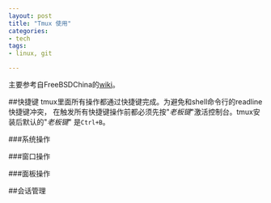 ```yaml
---
layout: post
title: "Tmux 使用"
categories:
- tech
tags:
- linux, git

---
```


主要参考自FreeBSDChina的[wiki](https://wiki.freebsdchina.org/software/t/tmux)。

##快捷键
tmux里面所有操作都通过快捷键完成。为避免和shell命令行的readline快捷键冲突，
在触发所有快捷键操作前都必须先按"*老板键*"激活控制台。tmux安装后默认的"*老板键*"
是`Ctrl+B`。

###系统操作

###窗口操作

###面板操作


##会话管理


